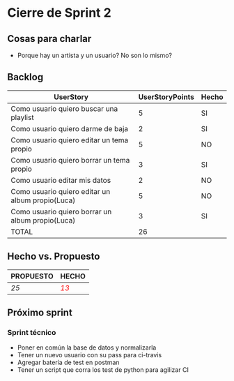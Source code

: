 # Cierre de Sprint 2


## Cosas para charlar
  * Porque hay un artista y un usuario? No son lo mismo?

## Backlog
 |UserStory|UserStoryPoints|Hecho|
 |---------|---------------|-----|
 |Como usuario quiero buscar una playlist|5|SI|
 |Como usuario quiero darme de baja|2|SI|
 |Como usuario quiero editar un tema propio|5|NO|
 |Como usuario quiero borrar un tema propio|3|SI|
 |Como usuario editar mis datos|2|NO|
 |Como usuario quiero editar un album propio(Luca)|5|NO|
 |Como usuario quiero borrar un album propio(Luca)|3|SI|  
 |TOTAL|26||
## Hecho vs. Propuesto

|PROPUESTO|HECHO|
|---|---|
|*25*|<span style="color:red">*13*</span>

## Próximo sprint

### Sprint técnico

* Poner en común la base de datos y normalizarla
* Tener un nuevo usuario con su pass para ci-travis
* Agregar batería de test en postman
* Tener un script que corra los test de python para agilizar CI

